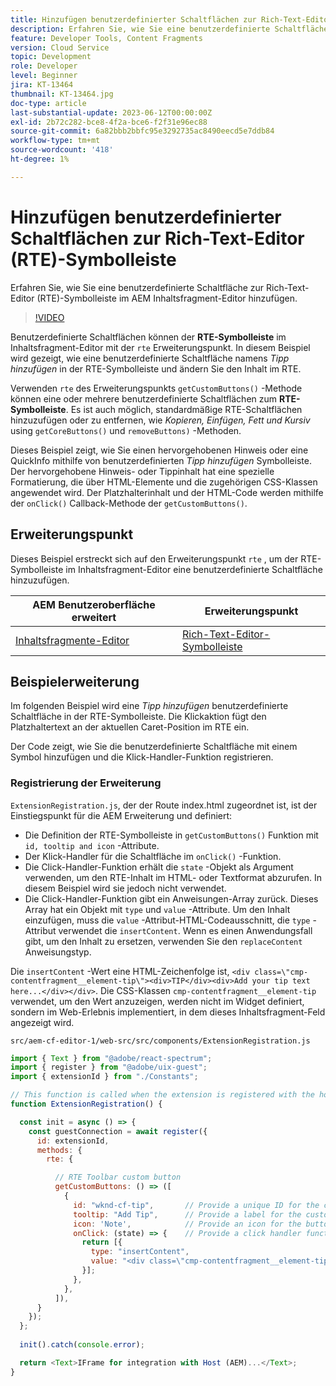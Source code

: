 ```yaml
---
title: Hinzufügen benutzerdefinierter Schaltflächen zur Rich-Text-Editor (RTE)-Symbolleiste
description: Erfahren Sie, wie Sie eine benutzerdefinierte Schaltfläche zur Rich-Text-Editor-Symbolleiste (RTE) im AEM Inhaltsfragment-Editor hinzufügen.
feature: Developer Tools, Content Fragments
version: Cloud Service
topic: Development
role: Developer
level: Beginner
jira: KT-13464
thumbnail: KT-13464.jpg
doc-type: article
last-substantial-update: 2023-06-12T00:00:00Z
exl-id: 2b72c282-bce8-4f2a-bce6-f2f31e96ec88
source-git-commit: 6a82bbb2bbfc95e3292735ac8490eecd5e7ddb84
workflow-type: tm+mt
source-wordcount: '418'
ht-degree: 1%

---
```


# Hinzufügen benutzerdefinierter Schaltflächen zur Rich-Text-Editor (RTE)-Symbolleiste

Erfahren Sie, wie Sie eine benutzerdefinierte Schaltfläche zur Rich-Text-Editor (RTE)-Symbolleiste im AEM Inhaltsfragment-Editor hinzufügen.

>[!VIDEO](https://video.tv.adobe.com/v/3420768?quality=12&learn=on)

Benutzerdefinierte Schaltflächen können der **RTE-Symbolleiste** im Inhaltsfragment-Editor mit der `rte` Erweiterungspunkt. In diesem Beispiel wird gezeigt, wie eine benutzerdefinierte Schaltfläche namens _Tipp hinzufügen_ in der RTE-Symbolleiste und ändern Sie den Inhalt im RTE.

Verwenden `rte` des Erweiterungspunkts `getCustomButtons()` -Methode können eine oder mehrere benutzerdefinierte Schaltflächen zum **RTE-Symbolleiste**. Es ist auch möglich, standardmäßige RTE-Schaltflächen hinzuzufügen oder zu entfernen, wie _Kopieren, Einfügen, Fett und Kursiv_ using `getCoreButtons()` und `removeButtons)` -Methoden.

Dieses Beispiel zeigt, wie Sie einen hervorgehobenen Hinweis oder eine QuickInfo mithilfe von benutzerdefinierten _Tipp hinzufügen_ Symbolleiste. Der hervorgehobene Hinweis- oder Tippinhalt hat eine spezielle Formatierung, die über HTML-Elemente und die zugehörigen CSS-Klassen angewendet wird. Der Platzhalterinhalt und der HTML-Code werden mithilfe der `onClick()` Callback-Methode der `getCustomButtons()`.

## Erweiterungspunkt

Dieses Beispiel erstreckt sich auf den Erweiterungspunkt `rte` , um der RTE-Symbolleiste im Inhaltsfragment-Editor eine benutzerdefinierte Schaltfläche hinzuzufügen.

| AEM Benutzeroberfläche erweitert | Erweiterungspunkt |
| ------------------------ | --------------------- | 
| [Inhaltsfragmente-Editor](https://developer.adobe.com/uix/docs/services/aem-cf-editor/) | [Rich-Text-Editor-Symbolleiste](https://developer.adobe.com/uix/docs/services/aem-cf-editor/api/rte-toolbar/) |

## Beispielerweiterung

Im folgenden Beispiel wird eine _Tipp hinzufügen_ benutzerdefinierte Schaltfläche in der RTE-Symbolleiste. Die Klickaktion fügt den Platzhaltertext an der aktuellen Caret-Position im RTE ein.

Der Code zeigt, wie Sie die benutzerdefinierte Schaltfläche mit einem Symbol hinzufügen und die Klick-Handler-Funktion registrieren.

### Registrierung der Erweiterung

`ExtensionRegistration.js`, der der Route index.html zugeordnet ist, ist der Einstiegspunkt für die AEM Erweiterung und definiert:

+ Die Definition der RTE-Symbolleiste in `getCustomButtons()` Funktion mit `id, tooltip and icon` -Attribute.
+ Der Klick-Handler für die Schaltfläche im `onClick()` -Funktion.
+ Die Click-Handler-Funktion erhält die `state` -Objekt als Argument verwenden, um den RTE-Inhalt im HTML- oder Textformat abzurufen. In diesem Beispiel wird sie jedoch nicht verwendet.
+ Die Click-Handler-Funktion gibt ein Anweisungen-Array zurück. Dieses Array hat ein Objekt mit `type` und `value` -Attribute. Um den Inhalt einzufügen, muss die `value` -Attribut-HTML-Codeausschnitt, die `type` -Attribut verwendet die `insertContent`. Wenn es einen Anwendungsfall gibt, um den Inhalt zu ersetzen, verwenden Sie den `replaceContent` Anweisungstyp.

Die `insertContent` -Wert eine HTML-Zeichenfolge ist, `<div class=\"cmp-contentfragment__element-tip\"><div>TIP</div><div>Add your tip text here...</div></div>`. Die CSS-Klassen `cmp-contentfragment__element-tip` verwendet, um den Wert anzuzeigen, werden nicht im Widget definiert, sondern im Web-Erlebnis implementiert, in dem dieses Inhaltsfragment-Feld angezeigt wird.


`src/aem-cf-editor-1/web-src/src/components/ExtensionRegistration.js`

```javascript
import { Text } from "@adobe/react-spectrum";
import { register } from "@adobe/uix-guest";
import { extensionId } from "./Constants";

// This function is called when the extension is registered with the host and runs in an iframe in the Content Fragment Editor browser window.
function ExtensionRegistration() {

  const init = async () => {
    const guestConnection = await register({
      id: extensionId,
      methods: {
        rte: {

          // RTE Toolbar custom button
          getCustomButtons: () => ([
            {
              id: "wknd-cf-tip",       // Provide a unique ID for the custom button
              tooltip: "Add Tip",      // Provide a label for the custom button
              icon: 'Note',            // Provide an icon for the button (see https://spectrum.adobe.com/page/icons/ for a list of available icons)
              onClick: (state) => {    // Provide a click handler function that returns the instructions array with type and value. This example inserts the HTML snippet for TIP content.
                return [{
                  type: "insertContent",
                  value: "<div class=\"cmp-contentfragment__element-tip\"><div>TIP</div><div>Add your tip text here...</div></div>"
                }];
              },
            },
          ]),
      }
    });
  };
  
  init().catch(console.error);

  return <Text>IFrame for integration with Host (AEM)...</Text>;
}
```

